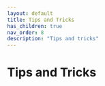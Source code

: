```yaml
---
layout: default
title: Tips and Tricks
has_children: true
nav_order: 8
description: "Tips and tricks"
---
```


# Tips and Tricks
